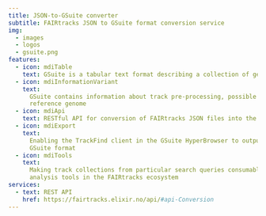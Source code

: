 ```yaml
---
title: JSON-to-GSuite converter
subtitle: FAIRtracks JSON to GSuite format conversion service
img:
  - images
  - logos
  - gsuite.png
features:
  - icon: mdiTable
    text: GSuite is a tabular text format describing a collection of genomic tracks
  - icon: mdiInformationVariant
    text:
      GSuite contains information about track pre-processing, possible data analysis strategies, and
      reference genome
  - icon: mdiApi
    text: RESTful API for conversion of FAIRtracks JSON files into the GSuite format
  - icon: mdiExport
    text:
      Enabling the TrackFind client in the GSuite HyperBrowser to output track metadata in the
      GSuite format
  - icon: mdiTools
    text:
      Making track collections from particular search queries consumable by manipulation and
      analysis tools in the FAIRtracks ecosystem
services:
  - text: REST API
    href: https://fairtracks.elixir.no/api/#api-Conversion
---
```

